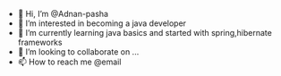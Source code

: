 - 👋 Hi, I’m @Adnan-pasha
- 👀 I’m interested in becoming a java developer
- 🌱 I’m currently learning java basics and started with spring,hibernate frameworks
- 💞️ I’m looking to collaborate on ...
- 📫 How to reach me @email

<!---
Adnan-pasha/Adnan-pasha is a ✨ special ✨ repository because its `README.md` (this file) appears on your GitHub profile.
You can click the Preview link to take a look at your changes.
--->
